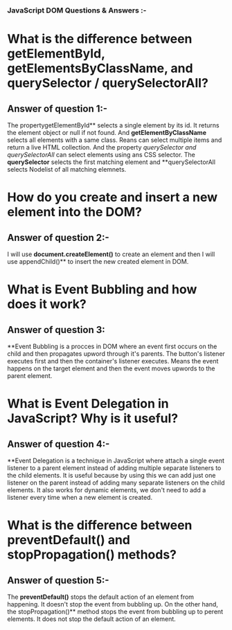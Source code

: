 
### JavaScript DOM Questions & Answers :-


# What is the difference between getElementById, getElementsByClassName, and querySelector / querySelectorAll?
## Answer of question 1:-
The propertygetElementById** selects a single element by its id. It returns the element object or null if not found. And **getElementByClassName** selects all elements with a same class. Reans can select multiple items and return a live HTML collection. And the property **querySelector* and *querySelectorAll** can select elements using ans CSS selector. The **querySelector** selects the first matching element and **querySelectorAll selects Nodelist of all matching elemnets.

# How do you create and insert a new element into the DOM?
## Answer of question 2:-
I will use **document.createElement()** to create an element and then I will use appendChild()** to insert the new created element in DOM.

# What is Event Bubbling and how does it work?
## Answer of question 3:
**Event Bubbling is a procces in DOM where an event first occurs on the child and then propagates upword through it's parents. The button's listener executes first and then the container's listener executes. Means the event happens on the target element and then the event moves upwords to the parent element.

# What is Event Delegation in JavaScript? Why is it useful?
## Answer of question 4:-
**Event Delegation is a technique in JavaScript where attach a single event listener to a parent element instead of adding multiple separate listeners to the child elements. It is useful because by using this we can add just one listener on the parent instead of adding many separate listeners on the child elements. It also works for dynamic elements, we don't need to add a listener every time when a new element is created.

# What is the difference between preventDefault() and stopPropagation() methods?
## Answer of question 5:-
The **preventDefault()** stops the default action of an element from happening. It doesn't stop the event from bubbling up. On the other hand, the stopPropagation()** method stops the event from bubbling up to perent elements. It does not stop the default action of an element.

